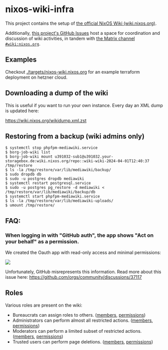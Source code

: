 # nixos-wiki-infra

This project contains the setup of
[the official NixOS Wiki (wiki.nixos.org)](https://wiki.nixos.org).

Additionally,
[this project's GitHub Issues](https://github.com/NixOS/nixos-wiki-infra/issues)
host a space for coordination and discussion of wiki activities, in tandem with
[the Matrix channel `#wiki:nixos.org`](https://matrix.to/#/#wiki:nixos.org).

## Examples

Checkout [./targets/nixos-wiki.nixos.org]() for an example terraform deployment
on hetzner cloud.

## Downloading a dump of the wiki

This is useful if you want to run your own instance. Every day an XML dump is
updated here:

https://wiki.nixos.org/wikidump.xml.zst

## Restoring from a backup (wiki admins only)

```
$ systemctl stop phpfpm-mediawiki.service
$ borg-job-wiki list
$ borg-job-wiki mount u391032-sub1@u391032.your-storagebox.de:wiki.nixos.org/repo::wiki-wiki-2024-04-01T12:40:37 /tmp/restore
$ ls -la /tmp/restore/var/lib/mediawiki/backup/
$ sudo dropdb db
$ sudo -u postgres dropdb mediawiki
$ systemctl restart postgresql.service
$ sudo -u postgres pg_restore -d mediawiki < /tmp/restore/var/lib/mediawiki/backup/db
$ systemctl start phpfpm-mediawiki.service
$ ls -la /tmp/restore/var/lib/mediawiki-uploads/
$ umount /tmp/restore/
```

## FAQ:

### When logging in with "GitHub auth", the app shows "Act on your behalf" as a permission.

We created the Oauth app with read-only access and minimal permissions:

![](./oauth-permissions.png)

Unfortunately, GitHub misrepresents this information. Read more about this issue
here: https://github.com/orgs/community/discussions/37117

## Roles

Various roles are present on the wiki:

- Bureaucrats can assign roles to others.
  ([members](https://wiki.nixos.org/w/index.php?title=Special:ListUsers&group=bureaucrat),
  [permissions](https://wiki.nixos.org/wiki/Special:ListGroupRights#bureaucrat))
- Administrators can perform almost all restricted actions.
  ([members](https://wiki.nixos.org/w/index.php?title=Special:ListUsers&group=sysop),
  [permissions](https://wiki.nixos.org/wiki/Special:ListGroupRights#sysop))
- Moderators can perform a limited subset of restricted actions.
  ([members](https://wiki.nixos.org/w/index.php?title=Special:ListUsers&group=moderator),
  [permissions](https://wiki.nixos.org/wiki/Special:ListGroupRights#moderator))
- Trusted users can perform page deletions.
  ([members](https://wiki.nixos.org/w/index.php?title=Special:ListUsers&group=trusted),
  [permissions](https://wiki.nixos.org/wiki/Special:ListGroupRights#trusted))
